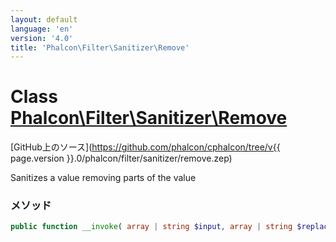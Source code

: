 ```yaml
---
layout: default
language: 'en'
version: '4.0'
title: 'Phalcon\Filter\Sanitizer\Remove'
---
```


# Class [Phalcon\Filter\Sanitizer\Remove](Phalcon_Filter_Sanitizer_Remove)

[GitHub上のソース](https://github.com/phalcon/cphalcon/tree/v{{ page.version }}.0/phalcon/filter/sanitizer/remove.zep)

Sanitizes a value removing parts of the value

### メソッド

```php
public function __invoke( array | string $input, array | string $replace ): mixed
```
